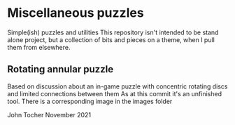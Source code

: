 # Miscellaneous puzzles
Simple(ish) puzzles and utilities
This repository isn't intended to be stand alone project, but a collection of bits and pieces on a theme, when I pull them from elsewhere.

## Rotating annular puzzle

Based on  discussion about an in-game puzzle with concentric rotating discs and limited connections between them
As at this commit it's an unfinished tool.
There is a corresponding image in the images folder


John Tocher
November 2021
